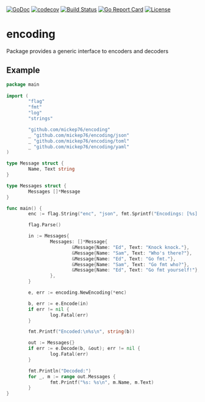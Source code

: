 [![GoDoc](https://godoc.org/github.com/mickep76/encoding?status.svg)](https://godoc.org/github.com/mickep76/encoding)
[![codecov](https://codecov.io/gh/mickep76/encoding/branch/master/graph/badge.svg)](https://codecov.io/gh/mickep76/encoding)
[![Build Status](https://travis-ci.org/mickep76/encoding.svg?branch=master)](https://travis-ci.org/mickep76/encoding)
[![Go Report Card](https://goreportcard.com/badge/github.com/mickep76/encoding)](https://goreportcard.com/report/github.com/mickep76/encoding)
[![License](https://img.shields.io/badge/License-Apache%202.0-blue.svg)](https://github.com/mickep76/mlfmt/blob/master/LICENSE)

# encoding

Package provides a generic interface to encoders and decoders

## Example

```go
package main
  
import (
        "flag"
        "fmt"
        "log"
        "strings"

        "github.com/mickep76/encoding"
        _ "github.com/mickep76/encoding/json"
        _ "github.com/mickep76/encoding/toml"
        _ "github.com/mickep76/encoding/yaml"
)

type Message struct {
        Name, Text string
}

type Messages struct {
        Messages []*Message
}

func main() {
        enc := flag.String("enc", "json", fmt.Sprintf("Encodings: [%s].", strings.Join(encoding.Encodings(), ", ")))

        flag.Parse()

        in := Messages{
                Messages: []*Message{
                        &Message{Name: "Ed", Text: "Knock knock."},
                        &Message{Name: "Sam", Text: "Who's there?"},
                        &Message{Name: "Ed", Text: "Go fmt."},
                        &Message{Name: "Sam", Text: "Go fmt who?"},
                        &Message{Name: "Ed", Text: "Go fmt yourself!"},
                },
        }

        e, err := encoding.NewEncoding(*enc)

        b, err := e.Encode(in)
        if err != nil {
                log.Fatal(err)
        }

        fmt.Printf("Encoded:\n%s\n", string(b))

        out := Messages{}
        if err := e.Decode(b, &out); err != nil {
                log.Fatal(err)
        }

        fmt.Println("Decoded:")
        for _, m := range out.Messages {
                fmt.Printf("%s: %s\n", m.Name, m.Text)
        }
}
```
